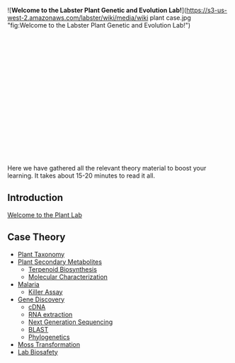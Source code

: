 ![**Welcome to the Labster Plant Genetic and Evolution Lab!**](https://s3-us-west-2.amazonaws.com/labster/wiki/media/wiki plant case.jpg "fig:Welcome to the Labster Plant Genetic and Evolution Lab!")\
\
\
\
\
\
\
\
\
\
\
\
\
\
\
\
\
\
\
 Here we have gathered all the relevant theory material to boost your
learning. It takes about 15-20 minutes to read it all.

Introduction
------------

[Welcome to the Plant Lab](/wiki/Welcome_to_the_Plant_Lab "wikilink")

Case Theory
-----------

-   [Plant Taxonomy](/wiki/Plant_Taxonomy "wikilink")
-   [Plant Secondary
    Metabolites](/wiki/Plant_Secondary_Metabolites "wikilink")
    -   [Terpenoid Biosynthesis](/wiki/Terpenoid_Biosynthesis "wikilink")
    -   [Molecular
        Characterization](/wiki/Molecular_Characterization "wikilink")
-   [Malaria](/wiki/Malaria "wikilink")
    -   [Killer Assay](/wiki/Killer_Assay "wikilink")
-   [Gene Discovery](/wiki/Gene_Discovery "wikilink")
    -   [cDNA](/wiki/cDNA "wikilink")
    -   [RNA extraction](/wiki/RNA_extraction "wikilink")
    -   [ Next Generation Sequencing](/wiki/NGS_Plant "wikilink")
    -   [BLAST](/wiki/BLAST "wikilink")
    -   [Phylogenetics](/wiki/Phylogenetics "wikilink")
-   [Moss Transformation](/wiki/Moss_Transformation "wikilink")
-   [Lab Biosafety](/wiki/Lab_Biosafety "wikilink")

